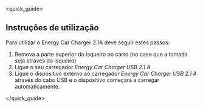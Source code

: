 <quick_guide>
## Instruções de utilização

Para utilizar o Energy Car Charger 2.1A deve seguir estes passos:

1.	Remova a parte superior do isqueiro no carro (no caso que a tomada seja através do isqueiro)
2.	Ligue o seu carregador *Energy Car Charger USB 2.1 A*
3.	Ligue o dispositivo externo ao carregador *Energy Car Charger USB 2.1 A* através do cabo USB e o dispositivo começará a carregar automaticamente.

</quick_guide>
